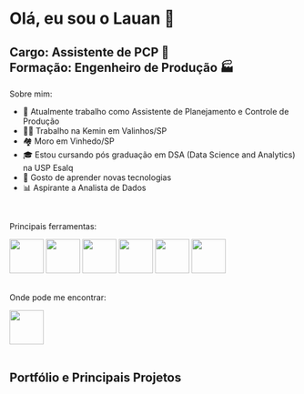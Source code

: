 # Olá, eu sou o Lauan 👋
## Cargo: Assistente de PCP 📝<br> Formação: Engenheiro de Produção 🏭

Sobre mim:

- 💼 Atualmente trabalho como Assistente de Planejamento e Controle de Produção
- 👨‍💼 Trabalho na Kemin em Valinhos/SP
- 🏘️ Moro em Vinhedo/SP
- 🎓 Estou cursando pós graduação em DSA (Data Science and Analytics) na USP Esalq
- 💬 Gosto de aprender novas tecnologias
- 📊 Aspirante a Analista de Dados 

<br>

Principais ferramentas:

<div>
  <img height="60" width="60" src="https://encrypted-tbn0.gstatic.com/images?q=tbn:ANd9GcRX6ahEg460vJ7NXAIGYZAhXDa4ne06qd6SjTLmluqKGESf73RYJlGePextxOp_N3IQwdM&usqp=CAU">
  <img height="60" width="60" src="https://images.datacamp.com/image/upload/v1714478776/re388xshtgihucfiiavf.png">
  <img height="60" width="60" src="https://img.freepik.com/vetores-premium/logotipo-da-microsoft-excel-programa-de-folha-de-calculo-microsoft-office-365-logotipo-microsoft-corporation-software-editorial_661108-17045.jpg?semt=ais_hybrid">
  <img height="60" width="60" src="https://encrypted-tbn0.gstatic.com/images?q=tbn:ANd9GcSA4O9vVj9yvXs7ByFTrDBodfF9NuXtXfO-Ag&s">
  <img height="60" width="60" src="https://addendanalytics.com/wp-content/uploads/2021/09/Logo-Power-Automate.png">
  <img height="60" width="60" src="https://addendanalytics.com/wp-content/uploads/2021/09/image-1.png">  
</div>

<br>

Onde pode me encontrar:
<div>
  <a href="https://br.linkedin.com/in/lauan-lopes-5a7280163">
    <img height="60" width="60" src="https://i.pinimg.com/474x/84/0d/04/840d04b5a83f0d7c46a5665513b310a6.jpg">
  </a>
</div>

<br>

## Portfólio e Principais Projetos

